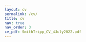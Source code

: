 ```yaml
---
layout: cv
permalink: /cv/
title: cv
nav: true
nav_order: 3
cv_pdf: SmithTripp_CV_4July2022.pdf
---
```

